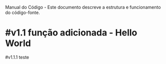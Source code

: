Manual do Código - Este documento descreve a estrutura e funcionamento do código-fonte.

#v1.1 função adicionada - Hello World
===
#v1.1.1 teste


